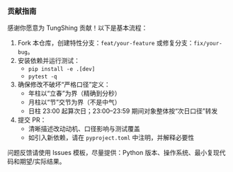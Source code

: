 ### 贡献指南

感谢你愿意为 TungShing 贡献！以下是基本流程：

1. Fork 本仓库，创建特性分支：`feat/your-feature` 或修复分支：`fix/your-bug`。
2. 安装依赖并运行测试：
   - `pip install -e .[dev]`
   - `pytest -q`
3. 确保修改不破坏“严格口径”定义：
   - 年柱以“立春”为界（精确到分秒）
   - 月柱以“节”交节为界（不是中气）
   - 日柱 23:00 起算次日；23:00–23:59 期间对象整体按“次日口径”转发
4. 提交 PR：
   - 清晰描述改动动机、口径影响与测试覆盖
   - 如引入新依赖，请在 `pyproject.toml` 中注明，并解释必要性

问题反馈请使用 Issues 模板，尽量提供：Python 版本、操作系统、最小复现代码和期望/实际结果。


